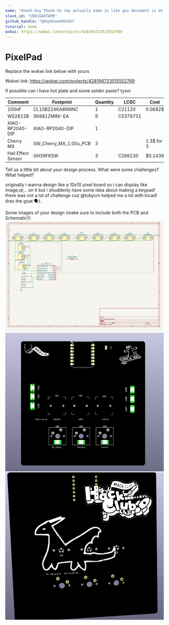 ```yaml
---
name: "Khanh Duy Thanh Vo (my actually name in like gov document is Vo Thanh Khanh Duy because of last name fist name)"
slack_id: "U081GA0TAPR"
github_handle: "@duykhanh09103"
tutorial: none
wokwi: https://wokwi.com/projects/428194723515552769
---
```


# PixelPad

Replace the wokwi link below with yours

Wokwi link: https://wokwi.com/projects/428194723515552769

<!-- Uncomment the line below if you need a soldering iron -->
<!-- ⚠️ I would like to [reason for iron], so I would need a soldering iron. -->
If possible can i have hot plate and some solder paste? tysm

<!-- Example: -->

| Comment           | Footprint                                      | Quantity | LCSC     | Cost   |
|-------------------|------------------------------------------------|----------|----------|--------|
| 100nF             | CL10B224KA8NNNC                                | 1        | C21120   | 0.0682$|
| WS2812B           | SK6812MINI-EA                                  | 9        | C5378731 |        |
| XIAO-RP2040-DIP   | XIAO-RP2040-DIP                                | 1        |          |        |
| Cherry MX         | SW_Cherry_MX_1.00u_PCB                         | 3        |          | 1.3$ for 3 |
| Hall Effect Sensor| GH39FKSW                                       | 3        | C266230  | $0.1439|



Tell us a little bit about your design process. What were some challenges? What helped?

originally i wanna design like  a 10x10 pixel board so i can display like image,qr,.. on it but i shuddenly have some idea about making  a keypad!
there was not a lot of challenge cuz @tobycm helped me a lot with kicad!(hes the goat 🗣). 

Some images of your design (make sure to include both the PCB and Schematic!):
<img title="Schematic" src="images/schematic.png">
<img title="PCB"  src="images/pcb_front.png">
<img title="PCB back"  src="images/pcb_back.png">
